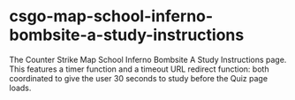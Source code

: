 # csgo-map-school-inferno-bombsite-a-study-instructions
The Counter Strike Map School Inferno Bombsite A Study Instructions page. This features a timer function and a timeout URL redirect function: both coordinated to give the user 30 seconds to study before the Quiz page loads.

